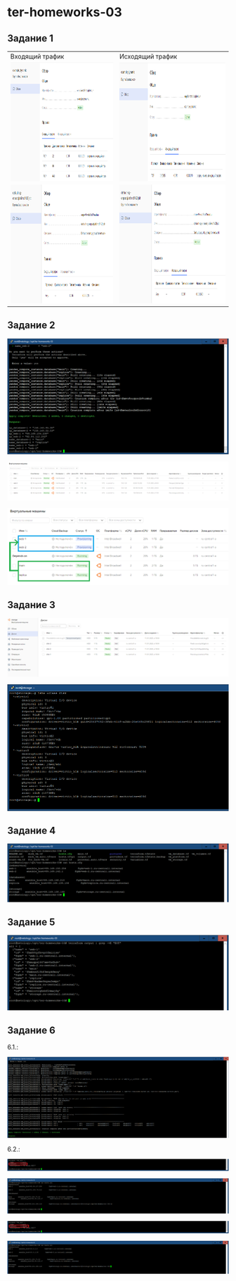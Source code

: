 # ter-homeworks-03

## Задание 1

<table>
  <tr>
    <td>Входящий трафик</td>
    <td>Исходящий трафик</td>
  </tr>
  <tr>
    <td><img src="./pictures/1_SG_1_in.png" width=890 height=270></td>
    <td><img src="./pictures/1_SG_1_out.png" width=890 height=270></td>
  </tr>
  <tr>
    <td><img src="./pictures/1_SG_2_in.png" width=890 height=270></td>
    <td><img src="./pictures/1_SG_2_out.png" width=890 height=270></td>
  </tr>
 </table>

## Задание 2

![Terraform_apply](./pictures/2_Terraform_apply.png)

![VM](./pictures/2_VM.png)

![VM_depends_on](./pictures/2_Depends_on.png)

## Задание 3

![VM_with_SecondDiscs](./pictures/3_VM_with_SecondDiscs.png)

![lshw](./pictures/3_lshw.png)

## Задание 4

![hosts.conf](./pictures/4_cat_hosts_conf.png)

## Задание 5

![Terraform_output](./pictures/5_Terraform_output.png)

## Задание 6

6.1.:

![Ansible](./pictures/6_Ansible.png)

6.2.:

![NAT_is_true](./pictures/6_NAT_is_true.png)

![NAT_on](./pictures/6_NAT_on.png)

![NAT_is_false](./pictures/6_NAT_is_false.png)

![NAT_off](./pictures/6_NAT_off.png)
